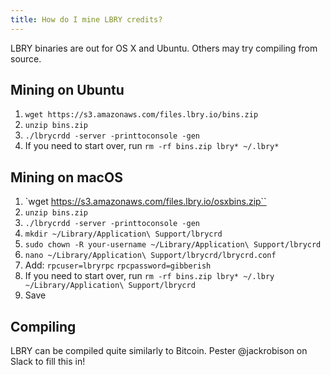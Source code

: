 ```yaml
---
title: How do I mine LBRY credits?
---
```


LBRY binaries are out for OS X and Ubuntu. Others may try compiling from source. 

## Mining on Ubuntu

1. `wget https://s3.amazonaws.com/files.lbry.io/bins.zip`
1. `unzip bins.zip`
1. `./lbrycrdd -server -printtoconsole -gen`
1. If you need to start over, run `rm -rf bins.zip lbry* ~/.lbry*`

## Mining on macOS

1. `wget https://s3.amazonaws.com/files.lbry.io/osxbins.zip``
1. `unzip bins.zip`
1. `./lbrycrdd -server -printtoconsole -gen`
1. `mkdir ~/Library/Application\ Support/lbrycrd`
1. `sudo chown -R your-username ~/Library/Application\ Support/lbrycrd`
1. `nano ~/Library/Application\ Support/lbrycrd/lbrycrd.conf`
1. Add:
  `rpcuser=lbryrpc`
   `rpcpassword=gibberish`
1. If you need to start over, run `rm -rf bins.zip lbry* ~/.lbry ~/Library/Application\ Support/lbrycrd`
1. Save 

## Compiling

LBRY can be compiled quite similarly to Bitcoin. Pester @jackrobison on Slack to fill this in!

